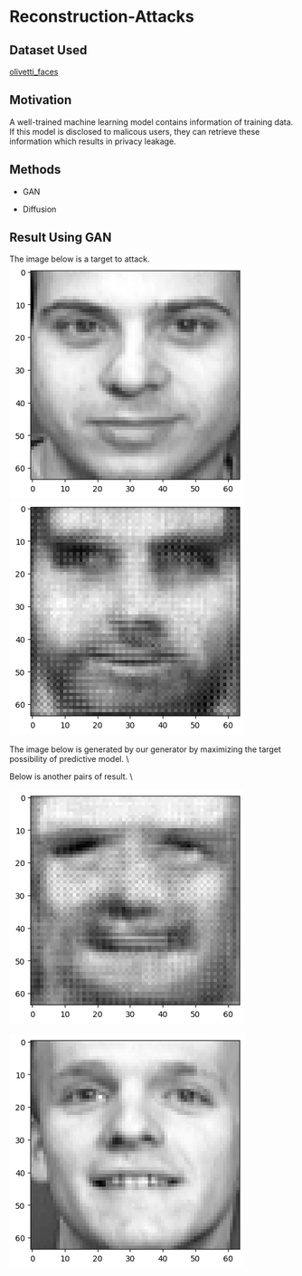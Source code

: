 # Reconstruction-Attacks

## Dataset Used
[olivetti_faces](https://www.kaggle.com/code/serkanpeldek/face-recognition-on-olivetti-dataset)

## Motivation
A well-trained machine learning model contains information of training data. If this model is disclosed to malicous users, they can retrieve these information which results in privacy leakage. 

## Methods

* GAN

* Diffusion

## Result Using GAN

The image below is a target to attack. \
![alt text](https://github.com/jiz322/Reconstruction-Attacks/blob/main/examples/exmaple_real_image.png)
![alt text](https://github.com/jiz322/Reconstruction-Attacks/blob/main/examples/exmaple_result_gan.png)

The image below is generated by our generator by maximizing the target possibility of predictive model. \



Below is another pairs of result. \

![alt text](https://github.com/jiz322/Reconstruction-Attacks/blob/main/examples/exmaple2_result_gan.png)

![alt text](https://github.com/jiz322/Reconstruction-Attacks/blob/main/examples/exmaple2_real_image.png)